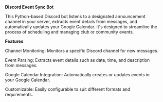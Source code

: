**Discord Event Sync Bot**

This Python-based Discord bot listens to a designated announcement channel in your server, extracts event details from messages, and automatically updates your Google Calendar. It's designed to streamline the process of scheduling and managing club or community events.


**Features**

Channel Monitoring: Monitors a specific Discord channel for new messages.

Event Parsing: Extracts event details such as date, time, and description from messages.

Google Calendar Integration: Automatically creates or updates events in your Google Calendar.

Customizable: Easily configurable to suit different formats and requirements.

